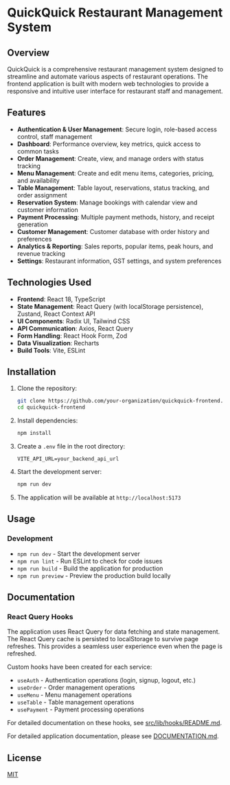 # QuickQuick Restaurant Management System

## Overview
QuickQuick is a comprehensive restaurant management system designed to streamline and automate various aspects of restaurant operations. The frontend application is built with modern web technologies to provide a responsive and intuitive user interface for restaurant staff and management.

## Features

- **Authentication & User Management**: Secure login, role-based access control, staff management
- **Dashboard**: Performance overview, key metrics, quick access to common tasks
- **Order Management**: Create, view, and manage orders with status tracking
- **Menu Management**: Create and edit menu items, categories, pricing, and availability
- **Table Management**: Table layout, reservations, status tracking, and order assignment
- **Reservation System**: Manage bookings with calendar view and customer information
- **Payment Processing**: Multiple payment methods, history, and receipt generation
- **Customer Management**: Customer database with order history and preferences
- **Analytics & Reporting**: Sales reports, popular items, peak hours, and revenue tracking
- **Settings**: Restaurant information, GST settings, and system preferences

## Technologies Used

- **Frontend**: React 18, TypeScript
- **State Management**: React Query (with localStorage persistence), Zustand, React Context API
- **UI Components**: Radix UI, Tailwind CSS
- **API Communication**: Axios, React Query
- **Form Handling**: React Hook Form, Zod
- **Data Visualization**: Recharts
- **Build Tools**: Vite, ESLint

## Installation

1. Clone the repository:
   ```bash
   git clone https://github.com/your-organization/quickquick-frontend.git
   cd quickquick-frontend
   ```

2. Install dependencies:
   ```bash
   npm install
   ```

3. Create a `.env` file in the root directory:
   ```
   VITE_API_URL=your_backend_api_url
   ```

4. Start the development server:
   ```bash
   npm run dev
   ```

5. The application will be available at `http://localhost:5173`

## Usage

### Development
- `npm run dev` - Start the development server
- `npm run lint` - Run ESLint to check for code issues
- `npm run build` - Build the application for production
- `npm run preview` - Preview the production build locally

## Documentation

### React Query Hooks

The application uses React Query for data fetching and state management. The React Query cache is persisted to localStorage to survive page refreshes. This provides a seamless user experience even when the page is refreshed.

Custom hooks have been created for each service:

- `useAuth` - Authentication operations (login, signup, logout, etc.)
- `useOrder` - Order management operations
- `useMenu` - Menu management operations
- `useTable` - Table management operations
- `usePayment` - Payment processing operations

For detailed documentation on these hooks, see [src/lib/hooks/README.md](./src/lib/hooks/README.md).

For detailed application documentation, please see [DOCUMENTATION.md](./DOCUMENTATION.md).

## License

[MIT](LICENSE)
